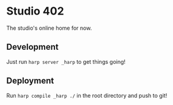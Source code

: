 # Studio 402

The studio's online home for now.

## Development

Just run `harp server _harp` to get things going!

## Deployment

Run `harp compile _harp ./` in the root directory and push to git!
